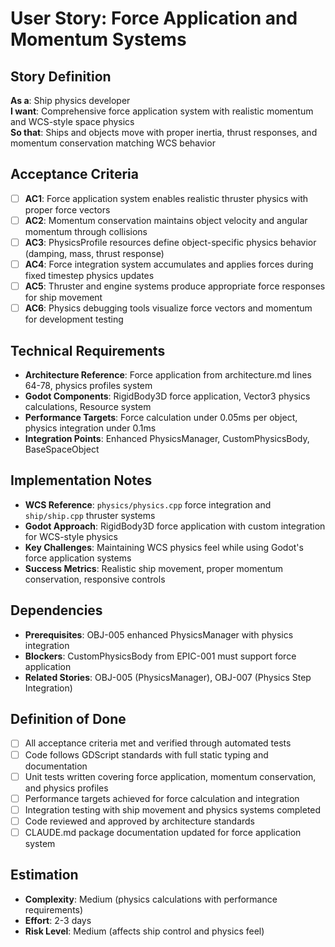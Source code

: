 # User Story: Force Application and Momentum Systems

## Story Definition
**As a**: Ship physics developer  
**I want**: Comprehensive force application system with realistic momentum and WCS-style space physics  
**So that**: Ships and objects move with proper inertia, thrust responses, and momentum conservation matching WCS behavior

## Acceptance Criteria
- [ ] **AC1**: Force application system enables realistic thruster physics with proper force vectors
- [ ] **AC2**: Momentum conservation maintains object velocity and angular momentum through collisions
- [ ] **AC3**: PhysicsProfile resources define object-specific physics behavior (damping, mass, thrust response)
- [ ] **AC4**: Force integration system accumulates and applies forces during fixed timestep physics updates
- [ ] **AC5**: Thruster and engine systems produce appropriate force responses for ship movement
- [ ] **AC6**: Physics debugging tools visualize force vectors and momentum for development testing

## Technical Requirements
- **Architecture Reference**: Force application from architecture.md lines 64-78, physics profiles system
- **Godot Components**: RigidBody3D force application, Vector3 physics calculations, Resource system
- **Performance Targets**: Force calculation under 0.05ms per object, physics integration under 0.1ms  
- **Integration Points**: Enhanced PhysicsManager, CustomPhysicsBody, BaseSpaceObject

## Implementation Notes
- **WCS Reference**: `physics/physics.cpp` force integration and `ship/ship.cpp` thruster systems
- **Godot Approach**: RigidBody3D force application with custom integration for WCS-style physics
- **Key Challenges**: Maintaining WCS physics feel while using Godot's force application systems
- **Success Metrics**: Realistic ship movement, proper momentum conservation, responsive controls

## Dependencies
- **Prerequisites**: OBJ-005 enhanced PhysicsManager with physics integration
- **Blockers**: CustomPhysicsBody from EPIC-001 must support force application
- **Related Stories**: OBJ-005 (PhysicsManager), OBJ-007 (Physics Step Integration)

## Definition of Done
- [ ] All acceptance criteria met and verified through automated tests
- [ ] Code follows GDScript standards with full static typing and documentation
- [ ] Unit tests written covering force application, momentum conservation, and physics profiles
- [ ] Performance targets achieved for force calculation and integration
- [ ] Integration testing with ship movement and physics systems completed
- [ ] Code reviewed and approved by architecture standards
- [ ] CLAUDE.md package documentation updated for force application system

## Estimation
- **Complexity**: Medium (physics calculations with performance requirements)
- **Effort**: 2-3 days
- **Risk Level**: Medium (affects ship control and physics feel)